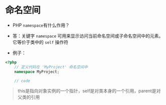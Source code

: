 命名空间
===

- PHP `namespace`有什么作用？
- 答：关键字 `namespace` 可用来显示访问当前命名空间或子命名空间中的元素。 它等价于类中的 `self` 操作符

- 例子：

```php
<?php
    // 定义代码在 'MyProject' 命名空间中
    namespace MyProject;

    // code
```

> this是指向对象实例的一个指针，self是对类本身的一个引用，parent是对父类的引用
